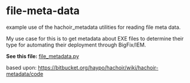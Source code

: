 # file-meta-data
example use of the hachoir_metadata utilities for reading file meta data.

My use case for this is to get metadata about EXE files to determine their type for automating their deployment through BigFix/IEM.

**See this file:** [file_metadata.py](https://github.com/jgstew/file_meta_data/blob/main/file_metadata.py)

based upon: https://bitbucket.org/haypo/hachoir/wiki/hachoir-metadata/code
